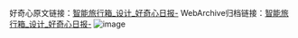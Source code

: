 好奇心原文链接：[智能旅行箱_设计_好奇心日报-](https://www.qdaily.com/articles/2987.html)
WebArchive归档链接：[智能旅行箱_设计_好奇心日报-](http://web.archive.org/web/20190623151745/https://www.qdaily.com/articles/2987.html)
![image](http://ww3.sinaimg.cn/large/007d5XDply1g3v6v3gssij30u03qf161)
